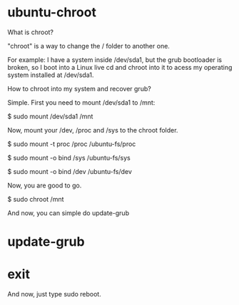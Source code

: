 # ubuntu-chroot

What is chroot?

"chroot" is a way to change the / folder to another one.

For example: I have a system inside /dev/sda1, but the grub bootloader is broken, so I boot into a Linux live cd and chroot into it to acess my operating system installed at /dev/sda1.

How to chroot into my system and recover grub?

Simple. First you need to mount /dev/sda1 to /mnt:

$ sudo mount /dev/sda1 /mnt

Now, mount your /dev, /proc and /sys to the chroot folder.

$ sudo mount -t proc /proc /ubuntu-fs/proc

$ sudo mount -o bind /sys /ubuntu-fs/sys

$ sudo mount -o bind /dev /ubuntu-fs/dev

Now, you are good to go.

$ sudo chroot /mnt

And now, you can simple do update-grub

# update-grub

# exit

And now, just type sudo reboot.
